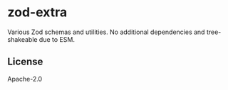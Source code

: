 # zod-extra

Various Zod schemas and utilities. No additional dependencies and tree-shakeable due to ESM.

## License

Apache-2.0
